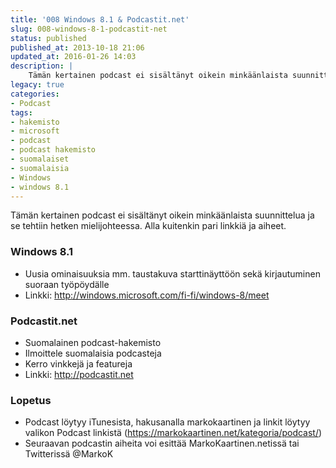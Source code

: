 ```yaml
---
title: '008 Windows 8.1 & Podcastit.net'
slug: 008-windows-8-1-podcastit-net
status: published
published_at: 2013-10-18 21:06
updated_at: 2016-01-26 14:03
description: |
    Tämän kertainen podcast ei sisältänyt oikein minkäänlaista suunnittelua ja se tehtiin hetken mielijohteessa. Alla kuitenkin pari linkkiä ja aiheet. Windows 8.1 Uusia ominaisuuksia mm. taustakuva starttinäyttöön sekä kirjautuminen suoraan työpöydälle Linkki: http://windows.microsoft.com/fi-fi/windows-8/meet Podcastit.net Suomalainen podcast-hakemisto Ilmoittele suomalaisia podcasteja Kerro vinkkejä ja featureja Linkki: http://podcastit.net Lopetus Podcast löytyy iTunesista, hakusanalla markokaartinen ja linkit löytyy valikon Podcast… Jatka lukemista 008 Windows 8.1 & Podcastit.net
legacy: true
categories:
- Podcast
tags:
- hakemisto
- microsoft
- podcast
- podcast hakemisto
- suomalaiset
- suomalaisia
- Windows
- windows 8.1
---
```


<p>Tämän kertainen podcast ei sisältänyt oikein minkäänlaista suunnittelua ja se tehtiin hetken mielijohteessa. Alla kuitenkin pari linkkiä ja aiheet.</p>
<h3>Windows 8.1</h3>
<ul>
<li>Uusia ominaisuuksia mm. taustakuva starttinäyttöön sekä kirjautuminen suoraan työpöydälle</li>
<li>Linkki: <a href="http://windows.microsoft.com/fi-fi/windows-8/meet" target="_blank">http://windows.microsoft.com/fi-fi/windows-8/meet</a></li>
</ul>
<h3>Podcastit.net</h3>
<ul>
<li>Suomalainen podcast-hakemisto</li>
<li>Ilmoittele suomalaisia podcasteja</li>
<li>Kerro vinkkejä ja featureja</li>
<li>Linkki: <a href="http://podcastit.net" target="_blank">http://podcastit.net</a></li>
</ul>
<h3>Lopetus</h3>
<ul>
<li>Podcast löytyy iTunesista, hakusanalla markokaartinen ja linkit löytyy valikon Podcast linkistä (<a href="https://markokaartinen.net/kategoria/podcast/" target="_blank">https://markokaartinen.net/kategoria/podcast/</a>)</li>
<li>Seuraavan podcastin aiheita voi esittää MarkoKaartinen.netissä tai Twitterissä @MarkoK</li>
</ul>